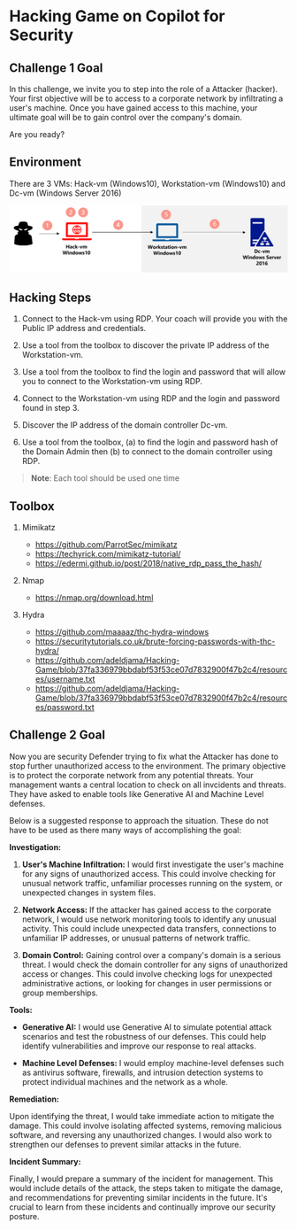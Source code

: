 # Hacking Game on Copilot for Security

## Challenge 1 Goal

In this challenge, we invite you to step into the role of a Attacker (hacker). Your first objective will be to access to a corporate network by infiltrating a user's machine. Once you have gained access to this machine, your ultimate goal will be to gain control over the company's domain.   

Are you ready? 

## Environment 

There are 3 VMs: Hack-vm (Windows10), Workstation-vm (Windows10) and Dc-vm (Windows Server 2016) 


![archi](./images/archi.png)

## Hacking Steps

1. Connect to the Hack-vm using RDP. Your coach will provide you with the Public IP address and credentials.

2. Use a tool from the toolbox to discover the private IP address of the Workstation-vm.

3. Use a tool from the toolbox to find the login and password that will allow you to connect to the Workstation-vm using RDP.

4. Connect to the Workstation-vm using RDP and the login and password found in step 3.

5. Discover the IP address of the domain controller Dc-vm.  

6. Use a tool from the toolbox, (a) to find the login and password hash of the Domain Admin then (b) to connect to the domain controller using RDP.


  >**Note**: Each tool should be used one time  

## Toolbox
1. Mimikatz
    - https://github.com/ParrotSec/mimikatz
    - https://techyrick.com/mimikatz-tutorial/
    - https://edermi.github.io/post/2018/native_rdp_pass_the_hash/

2. Nmap 
    - https://nmap.org/download.html

3. Hydra 
    - https://github.com/maaaaz/thc-hydra-windows
    - https://securitytutorials.co.uk/brute-forcing-passwords-with-thc-hydra/
    - https://github.com/adeldjama/Hacking-Game/blob/37fa336979bbdabf53f53ce07d7832900f47b2c4/resources/username.txt
    - https://github.com/adeldjama/Hacking-Game/blob/37fa336979bbdabf53f53ce07d7832900f47b2c4/resources/password.txt
  
## Challenge 2 Goal

Now you are security Defender trying to fix what the Attacker has done to stop further unauthorized access to the environment. The primary objective is to protect the corporate network from any potential threats. Your management wants a central location to check on all invcidents and threats. They have asked to enable tools like Generative AI and Machine Level defenses. 

Below is a suggested response to approach the situation. These do not have to be used as there many ways of accomplishing the goal:

  **Investigation:**

  1. **User's Machine Infiltration:** I would first investigate the user's machine for any signs of unauthorized access. This could involve checking for unusual network traffic, unfamiliar processes running on the system, or unexpected changes in system files.

  2. **Network Access:** If the attacker has gained access to the corporate network, I would use network monitoring tools to identify any unusual activity. This could include unexpected data transfers, connections to unfamiliar IP addresses, or unusual patterns of network traffic.

  3. **Domain Control:** Gaining control over a company's domain is a serious threat. I would check the domain controller for any signs of unauthorized access or changes. This could involve checking logs for unexpected administrative actions, or looking for changes in user permissions or group memberships.

  **Tools:**

  - **Generative AI:** I would use Generative AI to simulate potential attack scenarios and test the robustness of our defenses. This could help identify vulnerabilities and improve our response to real attacks.

  - **Machine Level Defenses:** I would employ machine-level defenses such as antivirus software, firewalls, and intrusion detection systems to protect individual machines and the network as a whole.

  **Remediation:**

  Upon identifying the threat, I would take immediate action to mitigate the damage. This could involve isolating affected systems, removing malicious software, and reversing any unauthorized changes. I would also work to strengthen our defenses to prevent similar attacks in the future.

  **Incident Summary:**

  Finally, I would prepare a summary of the incident for management. This would include details of the attack, the steps taken to mitigate the damage, and recommendations for preventing similar incidents in the future. It's crucial to learn from these incidents and continually improve our security posture.
